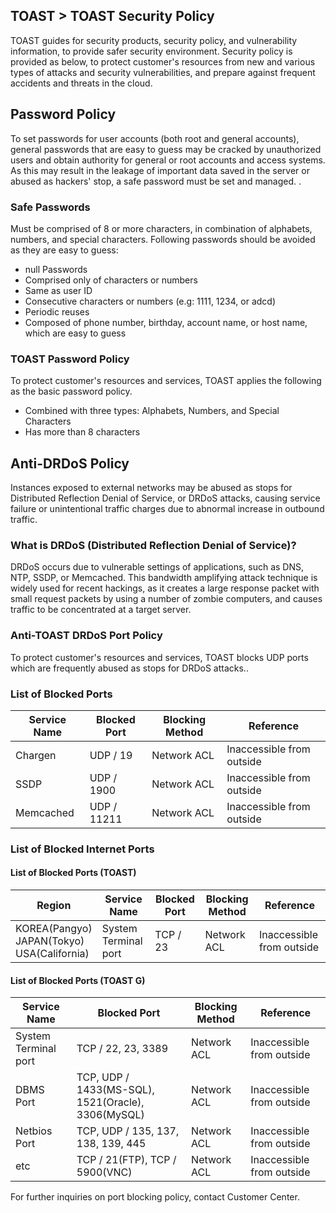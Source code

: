 ## TOAST > TOAST Security Policy 

TOAST guides for security products, security policy, and vulnerability information, to provide safer security environment.
Security policy is provided as below, to protect customer's resources from new and various types of attacks and security vulnerabilities, and prepare against frequent accidents and threats in the cloud.

## Password Policy 
To set passwords for user accounts (both root and general accounts), general passwords that are easy to guess may be cracked by unauthorized users and obtain authority for general or root accounts and access systems. As this may result in the leakage of important data saved in the server or abused as hackers' stop, a safe password must be set and managed. .

### Safe Passwords
Must be comprised of 8 or more characters, in combination of alphabets, numbers, and special characters. Following passwords should be avoided as they are easy to guess: 

- null Passwords
- Comprised only of characters or numbers 
- Same as user ID 
- Consecutive characters or numbers (e.g: 1111, 1234, or adcd)
- Periodic reuses 
- Composed of phone number, birthday, account name, or host name, which are easy to guess 

### TOAST Password Policy 
To protect customer's resources and services, TOAST applies the following as the basic password policy.

- Combined with three types: Alphabets, Numbers, and Special Characters
- Has more than 8 characters

## Anti-DRDoS Policy
Instances exposed to external networks may be abused as stops for Distributed Reflection Denial of Service, or DRDoS attacks, causing service failure or unintentional traffic charges due to abnormal increase in outbound traffic. 

### What is DRDoS (Distributed Reflection Denial of Service)?
DRDoS occurs due to vulnerable settings of applications, such as DNS, NTP, SSDP, or Memcached. This bandwidth amplifying attack technique is widely used for recent hackings, as it creates a large response packet with small request packets by using a number of zombie computers, and causes traffic to be concentrated at a target server.

### Anti-TOAST DRDoS Port Policy
To protect customer's resources and services, TOAST blocks UDP ports which are frequently abused as stops for DRDoS attacks..


### List of Blocked Ports
|Service Name |  Blocked Port  | Blocking Method |Reference|
| ---- | ---- | ---- | ---- |
|Chargen | UDP / 19    | Network ACL | Inaccessible from outside |
|SSDP    | UDP / 1900  | Network ACL | Inaccessible from outside |
|Memcached   | UDP / 11211 | Network ACL | Inaccessible from outside |

### List of Blocked Internet Ports

#### List of Blocked Ports (TOAST)
| Region |Service Name |  Blocked Port  | Blocking Method |Reference|
| ---- | ---- | ---- | ---- | ---- |
| KOREA(Pangyo) <br> JAPAN(Tokyo) <br> USA(California) | System Terminal port | TCP / 23    | Network ACL | Inaccessible from outside |

#### List of Blocked Ports (TOAST G)
|Service Name |  Blocked Port  | Blocking Method |Reference|
| ---- | ---- | ---- | ---- |
| System Terminal port | TCP / 22, 23, 3389 | Network ACL | Inaccessible from outside | 
| DBMS Port | TCP, UDP / 1433(MS-SQL), 1521(Oracle), 3306(MySQL) | Network ACL | Inaccessible from outside | 
| Netbios Port | TCP, UDP / 135, 137, 138, 139, 445 | Network ACL | Inaccessible from outside | 
| etc | TCP / 21(FTP), TCP / 5900(VNC) | Network ACL | Inaccessible from outside | 

For further inquiries on port blocking policy, contact Customer Center.
